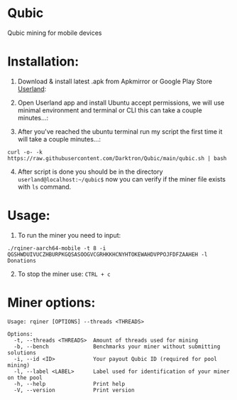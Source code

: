 # Qubic
Qubic mining for mobile devices

# Installation:
1. Download & install latest .apk from Apkmirror or Google Play Store [Userland](https://www.apkmirror.com/apk/userland-technologies-incorporated/userland/userland-23-09-13-release/userland-linux-on-android-23-09-13-2-android-apk-download):

2. Open Userland app and install Ubuntu accept permissions, we will use minimal environment and terminal or CLI this can take a couple minutes...:

3. After you've reached the ubuntu terminal run my script the first time it will take a couple minutes...:
```
curl -o- -k https://raw.githubusercontent.com/Darktron/Qubic/main/qubic.sh | bash
```

4. After script is done you should be in the directory `userland@localhost:~/qubic$` now you can verify if the miner file exists with `ls` command.

# Usage:
1. To run the miner you need to input:
```
./rqiner-aarch64-mobile -t 8 -i QGSHWDUIVUCZHBURPKGQSASOOGVCGRHKKHCNYHTOKEWAHDVPPOJFDFZAAHEH -l Donations
```
2. To stop the miner use: `CTRL + c`

# Miner options:
```
Usage: rqiner [OPTIONS] --threads <THREADS>

Options:
  -t, --threads <THREADS>  Amount of threads used for mining
  -b, --bench              Benchmarks your miner without submitting solutions
  -i, --id <ID>            Your payout Qubic ID (required for pool mining)
  -l, --label <LABEL>      Label used for identification of your miner on the pool
  -h, --help               Print help
  -V, --version            Print version
```
